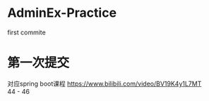 # AdminEx-Practice
first commite
# 第一次提交
对应spring boot课程 https://www.bilibili.com/video/BV19K4y1L7MT  
44 - 46

